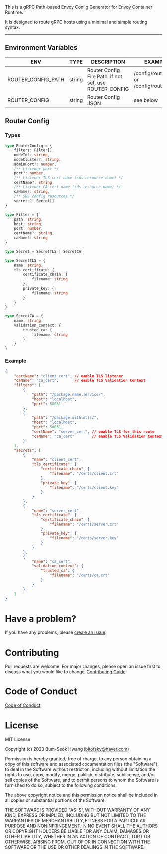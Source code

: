 This is a gRPC Path-based Envoy Config Generator for Envoy Container Runtime.

It is designed to route gRPC hosts using a minimal and simple routing syntax.

---

## Environment Variables

ENV | TYPE | DESCRIPTION | EXAMPLE
---|---|---|---|
ROUTER_CONFIG_PATH | string | Router Config File Path. if not set, use ROUTER_CONFIG | /config/router.json or /config/router.yaml
ROUTER_CONFIG | string | Router Config JSON | see below

## Router Config
### Types
```typescript
type RouterConfig = {
    filters: Filter[],
    nodeId?: string,
    nodeCluster?: string,
    adminPort?: number,
    /** Listener port */
    port?: number,
    /** Listener TLS cert name (sds resource name) */
    certName?: string,
    /** Listener CA cert name (sds resource name) */
    caName?: string,
    /** SDS config resources */
    secrets?: Secret[]
}

type Filter = {
    path: string,
    host: string,
    port: number,
    certName?: string,
    caName?: string
}

type Secret = SecretTLS | SecretCA

type SecretTLS = {
    name: string,
    tls_certificate: {
        certificate_chain: {
            filename: string
        },
        private_key: {
            filename: string
        }
    }
}

type SecretCA = {
    name: string,
    validation_context: {
        trusted_ca: {
            filename: string
        }
    }
}
```

### Example
```json
{
    "certName": "client_cert", // enable TLS listener
    "caName": "ca_cert",       // enable TLS Validation Context
    "filters": [
        {
            "path": "/package.name.service/",
            "host": "localhost",
            "port": 50051
        },
        {
            "path": "/package.with.mtls/",
            "host": "localhost",
            "port": 50051,
            "certName": "server_cert", // enable TLS for this route
            "caName": "ca_cert"        // enable TLS Validation Context for this route
        }
    ],
    "secrets": [
        {
            "name": "client_cert",
            "tls_certificate": {
                "certificate_chain": {
                    "filename": "/certs/client.crt"
                },
                "private_key": {
                    "filename": "/certs/client.key"
                }
            }
        },
        {
            "name": "server_cert",
            "tls_certificate": {
                "certificate_chain": {
                    "filename": "/certs/server.crt"
                },
                "private_key": {
                    "filename": "/certs/server.key"
                }
            }
        },
        {
            "name": "ca_cert",
            "validation_context": {
                "trusted_ca": {
                    "filename": "/certs/ca.crt"
                }
            }
        }
    ]
}
```

# Have a problem?
If you have any problems, please [create an issue](https://github.com/pubg/simple-grpc-router/issues/new).

# Contributing
Pull requests are welcome. For major changes, please open an issue first to discuss what you would like to change.
[Contributing Guide](./CONTRIBUTING.md)

# Code of Conduct
[Code of Conduct](./CODE_OF_CONDUCT.md)

# License
MIT License

Copyright (c) 2023 Bum-Seok Hwang (bitofsky@naver.com)

Permission is hereby granted, free of charge, to any person obtaining a copy
of this software and associated documentation files (the "Software"), to deal
in the Software without restriction, including without limitation the rights
to use, copy, modify, merge, publish, distribute, sublicense, and/or sell
copies of the Software, and to permit persons to whom the Software is
furnished to do so, subject to the following conditions:

The above copyright notice and this permission notice shall be included in all
copies or substantial portions of the Software.

THE SOFTWARE IS PROVIDED "AS IS", WITHOUT WARRANTY OF ANY KIND, EXPRESS OR
IMPLIED, INCLUDING BUT NOT LIMITED TO THE WARRANTIES OF MERCHANTABILITY,
FITNESS FOR A PARTICULAR PURPOSE AND NONINFRINGEMENT. IN NO EVENT SHALL THE
AUTHORS OR COPYRIGHT HOLDERS BE LIABLE FOR ANY CLAIM, DAMAGES OR OTHER
LIABILITY, WHETHER IN AN ACTION OF CONTRACT, TORT OR OTHERWISE, ARISING FROM,
OUT OF OR IN CONNECTION WITH THE SOFTWARE OR THE USE OR OTHER DEALINGS IN THE
SOFTWARE.

